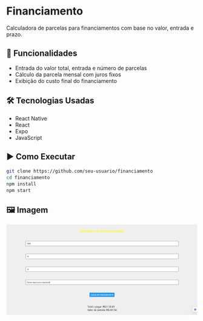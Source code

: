 # Financiamento

Calculadora de parcelas para financiamentos com base no valor, entrada e prazo.

## 🔧 Funcionalidades
- Entrada do valor total, entrada e número de parcelas
- Cálculo da parcela mensal com juros fixos
- Exibição do custo final do financiamento

## 🛠️ Tecnologias Usadas
- React Native
- React
- Expo
- JavaScript

## ▶️ Como Executar
```bash
git clone https://github.com/seu-usuario/financiamento
cd financiamento
npm install
npm start
```

## 🖼️ Imagem
![Financiamento Screenshot](./assets/images/financiamento.png)